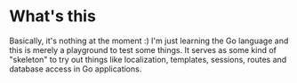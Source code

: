 # What's this


Basically, it's nothing at the moment :) I'm just learning the Go language and this is merely a playground to test some things.
It serves as some kind of "skeleton" to try out things like localization, templates, sessions, routes and database access in Go applications. 
